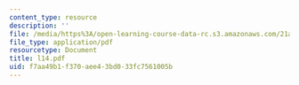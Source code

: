 ```yaml
---
content_type: resource
description: ''
file: /media/https%3A/open-learning-course-data-rc.s3.amazonaws.com/21a-212-myth-ritual-and-symbolism-spring-2004/f7aa49b1f370aee43bd033fc7561005b_l14.pdf
file_type: application/pdf
resourcetype: Document
title: l14.pdf
uid: f7aa49b1-f370-aee4-3bd0-33fc7561005b
---
```

